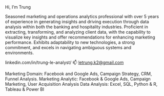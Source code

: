 Hi, I’m Trung

Seasoned marketing and operations analytics professional with over 5 years of experience in generating insights and driving execution through data analysis within both the banking and hospitality industries. Proficient in extracting, transforming, and analyzing client data, with the capability to visualize key insights and offer recommendations for enhancing marketing performance. Exhibits adaptability to new technologies, a strong commitment, and excels in navigating ambiguous systems and environments.

linkedin.com/in/trung-le-analyst/
📫  letrung.k2@gmail.com 

Marketing Domain: Facebook and Google Ads, Campaign Strategy, CRM, Funnel Analysis. 
Marketing Analytic:	Facebook & Google Ads, Campaign Marketing, User Acquisition Analysis
Data Analysis:	 	Excel, SQL, Python & R, Tableau & Power BI

